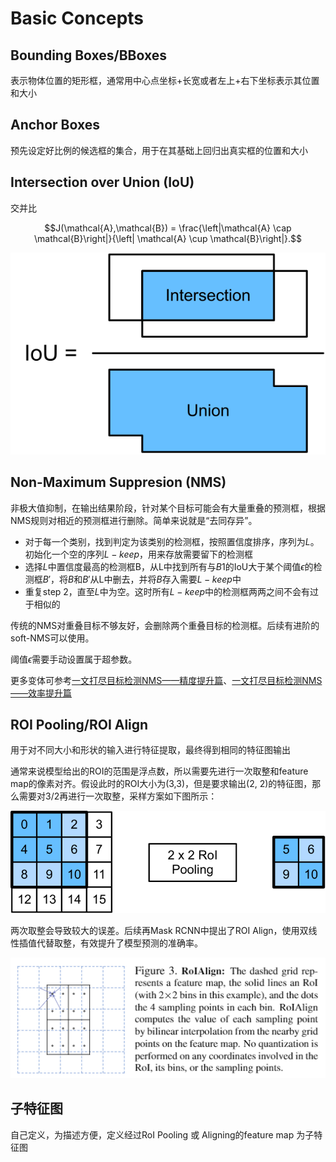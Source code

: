 # Basic Concepts

## Bounding Boxes/BBoxes

表示物体位置的矩形框，通常用中心点坐标+长宽或者左上+右下坐标表示其位置和大小

## Anchor Boxes

预先设定好比例的候选框的集合，用于在其基础上回归出真实框的位置和大小

## Intersection over Union (IoU)

交并比

$$J(\mathcal{A},\mathcal{B}) = \frac{\left|\mathcal{A} \cap \mathcal{B}\right|}{\left| \mathcal{A} \cup \mathcal{B}\right|}.$$

![交并比](../../Resource/Pictures/iou.svg)

## Non-Maximum Suppresion (NMS)

非极大值抑制，在输出结果阶段，针对某个目标可能会有大量重叠的预测框，根据NMS规则对相近的预测框进行删除。简单来说就是“去同存异”。

* 对于每一个类别，找到判定为该类别的检测框，按照置信度排序，序列为$L$。初始化一个空的序列$L-keep$，用来存放需要留下的检测框
* 选择$L$中置信度最高的检测框B，从L中找到所有与$B1$的IoU大于某个阈值$\epsilon$的检测框$B'$，将$B$和$B'$从L中删去，并将$B$存入需要$L-keep$中
* 重复step 2，直至$L$中为空。这时所有$L-keep$中的检测框两两之间不会有过于相似的

传统的NMS对重叠目标不够友好，会删除两个重叠目标的检测框。后续有进阶的soft-NMS可以使用。

阈值$\epsilon$需要手动设置属于超参数。

更多变体可参考[一文打尽目标检测NMS——精度提升篇](https://zhuanlan.zhihu.com/p/151914931)、[一文打尽目标检测NMS——效率提升篇](https://zhuanlan.zhihu.com/p/157900024)

## ROI Pooling/ROI Align

用于对不同大小和形状的输入进行特征提取，最终得到相同的特征图输出

通常来说模型给出的ROI的范围是浮点数，所以需要先进行一次取整和feature map的像素对齐。假设此时的ROI大小为(3,3)，但是要求输出(2, 2)的特征图，那么需要对3/2再进行一次取整，采样方案如下图所示：

![ROI Pooling](../../Resource/Pictures/roi.svg)

两次取整会导致较大的误差。后续再Mask RCNN中提出了ROI Align，使用双线性插值代替取整，有效提升了模型预测的准确率。

![ROI Align](../../Resource/Pictures/roi-align.png)

## 子特征图

自己定义，为描述方便，定义经过RoI Pooling 或 Aligning的feature map 为子特征图